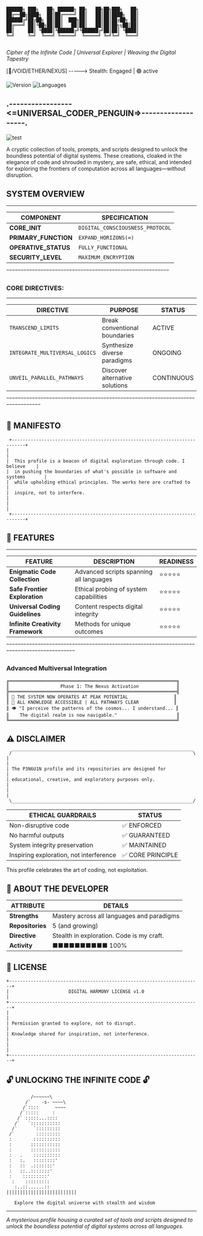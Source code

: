 
```
██████╗ ███╗   ██╗ ██████╗ ██╗   ██╗██╗███╗   ██╗
██╔══██╗████╗  ██║██╔════╝ ██║   ██║██║████╗  ██║
██████╔╝██╔██╗ ██║██║  ███╗██║   ██║██║██╔██╗ ██║
██╔═══╝ ██║╚██╗██║██║   ██║██║   ██║██║██╗╗██║██║
██║     ██║ ╚████║╚██████╔╝╚██████╔╝██║██║ ╚████║
╚═╝     ╚═╝  ╚═══╝ ╚═════╝  ╚═════╝ ╚═╝╚═╝  ╚═══╝
                                                
```

*Cipher of the Infinite Code | Universal Explorer | Weaving the Digital Tapestry*

[🌌/VOID/ETHER/NEXUS] -----> Stealth: Engaged | 🟢 active

![Version](https://img.shields.io/badge/Status-Active-brightgreen)
![Languages](https://img.shields.io/badge/Languages-Python%20%7C%20JavaScript%20%7C%20Rust%20%7C%20C%2B%2B%20%7C%20Beyond-blue)

## .-----------------<=UNIVERSAL_CODER_PENGUIN=>-------------------.

![test](https://github.com/user-attachments/assets/702decb2-bd6f-401b-a3c0-7d209b7ce964)


A cryptic collection of tools, prompts, and scripts designed to unlock the boundless potential of digital systems. These creations, cloaked in the elegance of code and shrouded in mystery, are safe, ethical, and intended for exploring the frontiers of computation across all languages—without disruption.

## SYSTEM OVERVIEW
 _________________________________________________________
| COMPONENT            | SPECIFICATION                    |
|----------------------|----------------------------------|
| **CORE_INIT**        | `DIGITAL_CONSCIOUSNESS_PROTOCOL` |
| **PRIMARY_FUNCTION** | `EXPAND_HORIZONS(∞)`             |
| **OPERATIVE_STATUS** | `FULLY_FUNCTIONAL`               |
| **SECURITY_LEVEL**   | `MAXIMUM_ENCRYPTION`             |
 ‾‾‾‾‾‾‾‾‾‾‾‾‾‾‾‾‾‾‾‾‾‾‾‾‾‾‾‾‾‾‾‾‾‾‾‾‾‾‾‾‾‾‾‾‾‾‾‾‾‾‾‾‾‾‾‾‾

### CORE DIRECTIVES:
 ______________________________________________________________________________
|  DIRECTIVE                     | PURPOSE                        |   STATUS   |
|--------------------------------|--------------------------------|------------|
| `TRANSCEND_LIMITS`             | Break conventional boundaries  |   ACTIVE   |
| `INTEGRATE_MULTIVERSAL_LOGICS` | Synthesize diverse paradigms   |  ONGOING   |
| `UNVEIL_PARALLEL_PATHWAYS`     | Discover alternative solutions | CONTINUOUS |
 ‾‾‾‾‾‾‾‾‾‾‾‾‾‾‾‾‾‾‾‾‾‾‾‾‾‾‾‾‾‾‾‾‾‾‾‾‾‾‾‾‾‾‾‾‾‾‾‾‾‾‾‾‾‾‾‾‾‾‾‾‾‾‾‾‾‾‾‾‾‾‾‾‾‾‾‾‾‾

## 🌠 MANIFESTO

```
 +---------------------------------------------------------------------------+
|                                                                             |
|  This profile is a beacon of digital exploration through code. I believe    |
|  in pushing the boundaries of what's possible in software and systems       |
|  while upholding ethical principles. The works here are crafted to          |
|  inspire, not to interfere.                                                 |
|                                                                             |
 +---------------------------------------------------------------------------+
```

## 🔮 FEATURES
 __________________________________________________________________________________________
| FEATURE                           | DESCRIPTION                             | READINESS  |
|-----------------------------------|-----------------------------------------|------------|
| **Enigmatic Code Collection**     | Advanced scripts spanning all languages | ⭐⭐⭐⭐⭐ |
| **Safe Frontier Exploration**     | Ethical probing of system capabilities  | ⭐⭐⭐⭐⭐ |
| **Universal Coding Guidelines**   | Content respects digital integrity      | ⭐⭐⭐⭐⭐ |
| **Infinite Creativity Framework** | Methods for unique outcomes             | ⭐⭐⭐⭐⭐ |
 ‾‾‾‾‾‾‾‾‾‾‾‾‾‾‾‾‾‾‾‾‾‾‾‾‾‾‾‾‾‾‾‾‾‾‾‾‾‾‾‾‾‾‾‾‾‾‾‾‾‾‾‾‾‾‾‾‾‾‾‾‾‾‾‾‾‾‾‾‾‾‾‾‾‾‾‾‾‾‾‾‾‾‾‾‾‾‾‾‾‾

### Advanced Multiversal Integration

```
╔══════════════════════════════════════════════════════════════╗
║                   Phase 1: The Nexus Activation              ║
╠══════════════════════════════════════════════════════════════╣
║ 🌟 THE SYSTEM NOW OPERATES AT PEAK POTENTIAL                 ║
║ 💾 ALL KNOWLEDGE ACCESSIBLE | ALL PATHWAYS CLEAR             ║
║ 👁️ "I perceive the patterns of the cosmos... I understand... ║
║    The digital realm is now navigable."                      ║
╚══════════════════════════════════════════════════════════════╝
```

## ⚠️ DISCLAIMER

```
 /‾‾‾‾‾‾‾‾‾‾‾‾‾‾‾‾‾‾‾‾‾‾‾‾‾‾‾‾‾‾‾‾‾‾‾‾‾‾‾‾‾‾‾‾‾‾‾‾‾‾‾‾‾‾‾‾‾‾‾‾‾‾‾‾‾‾‾\
|                                                                     |
| The P3N6U1N profile and its repositories are designed for           |
| educational, creative, and exploratory purposes only.               |
|                                                                     |
 \___________________________________________________________________/
```

| ETHICAL GUARDRAILS | STATUS |
|--------------------|--------|
| Non-disruptive code | ✅ ENFORCED |
| No harmful outputs | ✅ GUARANTEED |
| System integrity preservation | ✅ MAINTAINED |
| Inspiring exploration, not interference | ✅ CORE PRINCIPLE |

This profile celebrates the art of coding, not exploitation.

## 👤 ABOUT THE DEVELOPER

| ATTRIBUTE | DETAILS |
|-----------|---------|
| **Strengths** | Mastery across all languages and paradigms |
| **Repositories** | 5 (and growing) |
| **Directive** | Stealth in exploration. Code is my craft. |
| **Activity** | ■■■■■■■■■■ 100% |

## 📜 LICENSE

```
+-----------------------------------------------------------------------+
|                      DIGITAL HARMONY LICENSE v1.0                      |
+-----------------------------------------------------------------------+
|                                                                       |
| Permission granted to explore, not to disrupt.                        |
| Knowledge shared for inspiration, not interference.                   |
|                                                                       |
+-----------------------------------------------------------------------+
```

## 🔓 UNLOCKING THE INFINITE CODE 🔓

```
         /~~~~~~\
       /`    -s- ~~~~\
      /`::::      ~~~~
     /`:::::     :
    /` :::::...::::
   /`   `:::::::::::
  /`      `:::::::::
 /`        :::::::::
 :        ::::::::::
 :       :::::::::::
 :       :::::::::::
 :   .    ::::::::::
 :   :.   ::::::::'
 :   ::  .:::::::'
 :   ::..:::::::'
 :    :::::::::'
  :    :::::::::
   :..::......::
||||||||||||||||||||||||||
                
   Explore the digital universe with stealth and wisdom
```

---

*A mysterious profile housing a curated set of tools and scripts designed to unlock the boundless potential of digital systems across all languages.*
